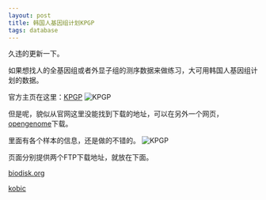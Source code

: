 ```yaml
---
layout: post
title: 韩国人基因组计划KPGP
tags: database
---
```


久违的更新一下。

如果想找人的全基因组或者外显子组的测序数据来做练习，大可用韩国人基因组计划的数据。

官方主页在这里：[KPGP](http://kpgp.kr/)
![KPGP](https://raw.githubusercontent.com/pzweuj/pzweuj.github.io/master/downloads/images/KPGP.PNG)

但是呢，貌似从官网这里没能找到下载的地址，可以在另外一个网页，[opengenome](http://opengenome.net/index.php/Main_Page)下载。

里面有各个样本的信息，还是做的不错的。
![KPGP](https://raw.githubusercontent.com/pzweuj/pzweuj.github.io/master/downloads/images/KPGP_1.PNG)

页面分别提供两个FTP下载地址，就放在下面。

[biodisk.org](ftp://biodisk.org/Release/KPGP/)

[kobic](ftp://ftp.kobic.re.kr/pub/KPGP/)

[-_-]:机会渺茫咯